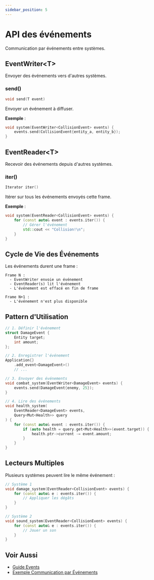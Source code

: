 ```yaml
---
sidebar_position: 5
---
```


# API des événements

Communication par événements entre systèmes.

## EventWriter\<T\>

Envoyer des événements vers d'autres systèmes.

### send()

```cpp
void send(T event)
```

Envoyer un événement à diffuser.

**Exemple** :
```cpp
void system(EventWriter<CollisionEvent> events) {
    events.send(CollisionEvent{entity_a, entity_b});
}
```

## EventReader\<T\>

Recevoir des événements depuis d'autres systèmes.

### iter()

```cpp
Iterator iter()
```

Itérer sur tous les événements envoyés cette frame.

**Exemple** :
```cpp
void system(EventReader<CollisionEvent> events) {
    for (const auto& event : events.iter()) {
        // Gérer l'événement
        std::cout << "Collision!\n";
    }
}
```

## Cycle de Vie des Événements

Les événements durent une frame :

```
Frame N :
  - EventWriter envoie un événement
  - EventReader(s) lit l'événement
  - L'événement est effacé en fin de frame

Frame N+1 :
  - L'événement n'est plus disponible
```

## Pattern d'Utilisation

```cpp
// 1. Définir l'événement
struct DamageEvent {
    Entity target;
    int amount;
};

// 2. Enregistrer l'événement
Application{}
    .add_event<DamageEvent>()
    // ...

// 3. Envoyer des événements
void combat_system(EventWriter<DamageEvent> events) {
    events.send(DamageEvent{enemy, 25});
}

// 4. Lire des événements
void health_system(
    EventReader<DamageEvent> events,
    Query<Mut<Health>> query
) {
    for (const auto& event : events.iter()) {
        if (auto health = query.get<Mut<Health>>(event.target)) {
            health.ptr->current -= event.amount;
        }
    }
}
```

## Lecteurs Multiples

Plusieurs systèmes peuvent lire le même événement :

```cpp
// Système 1
void damage_system(EventReader<CollisionEvent> events) {
    for (const auto& e : events.iter()) {
        // Appliquer les dégâts
    }
}

// Système 2
void sound_system(EventReader<CollisionEvent> events) {
    for (const auto& e : events.iter()) {
        // Jouer un son
    }
}
```

## Voir Aussi

- [Guide Events](../advanced/events.md)
- [Exemple Communication par Événements](../examples/event-communication.md)
